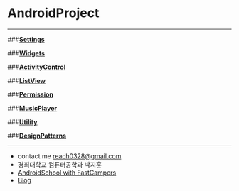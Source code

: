 # **AndroidProject**  


-------------------------------------------------------


###**[Settings]()**


###**[Widgets]()**


###**[ActivityControl]()**


###**[ListView]()**


###**[Permission]()**


###**[MusicPlayer]()**


###**[Utility]()**


###**[DesignPatterns]()**





------------------------------

- contact me reach0328@gmail.com
- 경희대학교 컴퓨터공학과 박지훈
- [AndroidSchool with FastCampers](https://github.com/reach0328/androidschool)
- [Blog](http://showji.tistory.com)
